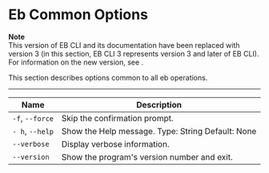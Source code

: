 # Eb Common Options<a name="eb-cmd-options"></a>

**Note**  
 This version of EB CLI and its documentation have been replaced with version 3 \(in this section, EB CLI 3 represents version 3 and later of EB CLI\)\. For information on the new version, see \. 

This section describes options common to all eb operations\.


****  

|  Name  |  Description  | 
| --- | --- | 
|   `-f`, `--force`   |  Skip the confirmation prompt\.   | 
|   `- h`, `--help`   |  Show the Help message\. Type: String Default: None  | 
|   `--verbose`   |  Display verbose information\.   | 
|   `--version`   |  Show the program's version number and exit\.  | 